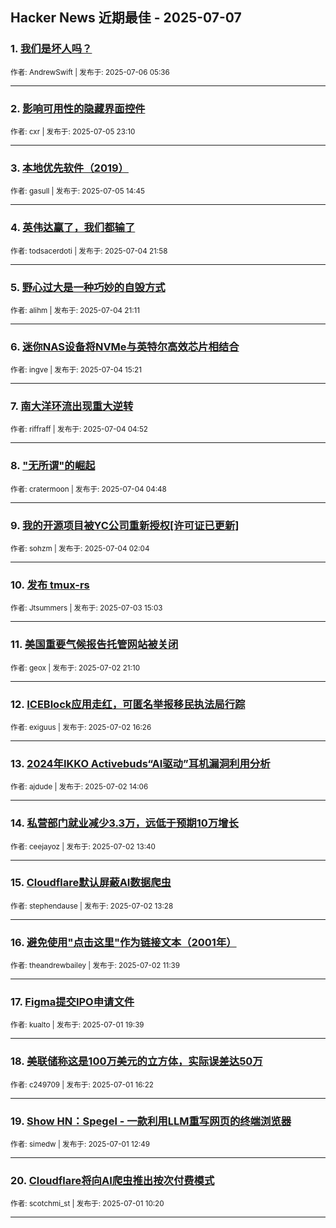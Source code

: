 ## Hacker News 近期最佳 - 2025-07-07


### 1. [我们是坏人吗？](https://news.ycombinator.com/item?id=44478115)

<sub>作者: AndrewSwift | 发布于: 2025-07-06 05:36</sub>

---

### 2. [影响可用性的隐藏界面控件](https://news.ycombinator.com/item?id=44476297)

<sub>作者: cxr | 发布于: 2025-07-05 23:10</sub>

---

### 3. [本地优先软件（2019）](https://news.ycombinator.com/item?id=44473135)

<sub>作者: gasull | 发布于: 2025-07-05 14:45</sub>

---

### 4. [英伟达赢了，我们都输了](https://news.ycombinator.com/item?id=44468175)

<sub>作者: todsacerdoti | 发布于: 2025-07-04 21:58</sub>

---

### 5. [野心过大是一种巧妙的自毁方式](https://news.ycombinator.com/item?id=44467912)

<sub>作者: alihm | 发布于: 2025-07-04 21:11</sub>

---

### 6. [迷你NAS设备将NVMe与英特尔高效芯片相结合](https://news.ycombinator.com/item?id=44465319)

<sub>作者: ingve | 发布于: 2025-07-04 15:21</sub>

---

### 7. [南大洋环流出现重大逆转](https://news.ycombinator.com/item?id=44461222)

<sub>作者: riffraff | 发布于: 2025-07-04 04:52</sub>

---

### 8. ["无所谓"的崛起](https://news.ycombinator.com/item?id=44461208)

<sub>作者: cratermoon | 发布于: 2025-07-04 04:48</sub>

---

### 9. [我的开源项目被YC公司重新授权[许可证已更新]](https://news.ycombinator.com/item?id=44460552)

<sub>作者: sohzm | 发布于: 2025-07-04 02:04</sub>

---

### 10. [发布 tmux-rs](https://news.ycombinator.com/item?id=44455787)

<sub>作者: Jtsummers | 发布于: 2025-07-03 15:03</sub>

---

### 11. [美国重要气候报告托管网站被关闭](https://news.ycombinator.com/item?id=44448868)

<sub>作者: geox | 发布于: 2025-07-02 21:10</sub>

---

### 12. [ICEBlock应用走红，可匿名举报移民执法局行踪](https://news.ycombinator.com/item?id=44445646)

<sub>作者: exiguus | 发布于: 2025-07-02 16:26</sub>

---

### 13. [2024年IKKO Activebuds“AI驱动”耳机漏洞利用分析](https://news.ycombinator.com/item?id=44443919)

<sub>作者: ajdude | 发布于: 2025-07-02 14:06</sub>

---

### 14. [私营部门就业减少3.3万，远低于预期10万增长](https://news.ycombinator.com/item?id=44443622)

<sub>作者: ceejayoz | 发布于: 2025-07-02 13:40</sub>

---

### 15. [Cloudflare默认屏蔽AI数据爬虫](https://news.ycombinator.com/item?id=44443480)

<sub>作者: stephendause | 发布于: 2025-07-02 13:28</sub>

---

### 16. [避免使用"点击这里"作为链接文本（2001年）](https://news.ycombinator.com/item?id=44442473)

<sub>作者: theandrewbailey | 发布于: 2025-07-02 11:39</sub>

---

### 17. [Figma提交IPO申请文件](https://news.ycombinator.com/item?id=44437316)

<sub>作者: kualto | 发布于: 2025-07-01 19:39</sub>

---

### 18. [美联储称这是100万美元的立方体，实际误差达50万](https://news.ycombinator.com/item?id=44435484)

<sub>作者: c249709 | 发布于: 2025-07-01 16:22</sub>

---

### 19. [Show HN：Spegel - 一款利用LLM重写网页的终端浏览器](https://news.ycombinator.com/item?id=44433409)

<sub>作者: simedw | 发布于: 2025-07-01 12:49</sub>

---

### 20. [Cloudflare将向AI爬虫推出按次付费模式](https://news.ycombinator.com/item?id=44432385)

<sub>作者: scotchmi_st | 发布于: 2025-07-01 10:20</sub>

---
